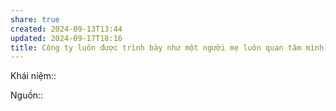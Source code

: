 ```yaml
---
share: true
created: 2024-09-13T13:44
updated: 2024-09-17T18:16
title: Công ty luôn được trình bày như một người mẹ luôn quan tâm mình, nhưng lý do người mẹ đưa ra những quyết định thì luôn được trình bày như một phần của cuộc sống, tức là hiển nhiên và không nên bàn luận
---
```

Khái niệm:: 

Nguồn:: 
